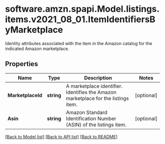 # software.amzn.spapi.Model.listings.items.v2021_08_01.ItemIdentifiersByMarketplace
Identity attributes associated with the item in the Amazon catalog for the indicated Amazon marketplace.

## Properties

Name | Type | Description | Notes
------------ | ------------- | ------------- | -------------
**MarketplaceId** | **string** | A marketplace identifier. Identifies the Amazon marketplace for the listings item. | [optional] 
**Asin** | **string** | Amazon Standard Identification Number (ASIN) of the listings item. | [optional] 

[[Back to Model list]](../README.md#documentation-for-models) [[Back to API list]](../README.md#documentation-for-api-endpoints) [[Back to README]](../README.md)

